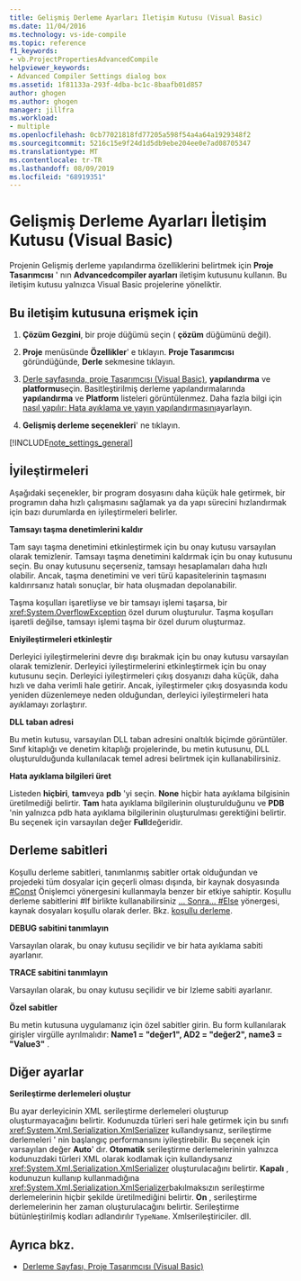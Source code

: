 ```yaml
---
title: Gelişmiş Derleme Ayarları İletişim Kutusu (Visual Basic)
ms.date: 11/04/2016
ms.technology: vs-ide-compile
ms.topic: reference
f1_keywords:
- vb.ProjectPropertiesAdvancedCompile
helpviewer_keywords:
- Advanced Compiler Settings dialog box
ms.assetid: 1f81133a-293f-4dba-bc1c-8baafb01d857
author: ghogen
ms.author: ghogen
manager: jillfra
ms.workload:
- multiple
ms.openlocfilehash: 0cb77021818fd77205a598f54a4a64a1929348f2
ms.sourcegitcommit: 5216c15e9f24d1d5db9ebe204ee0e7ad08705347
ms.translationtype: MT
ms.contentlocale: tr-TR
ms.lasthandoff: 08/09/2019
ms.locfileid: "68919351"
---
```

# <a name="advanced-compiler-settings-dialog-box-visual-basic"></a>Gelişmiş Derleme Ayarları İletişim Kutusu (Visual Basic)

Projenin Gelişmiş derleme yapılandırma özelliklerini belirtmek için **Proje Tasarımcısı** ' nın **Advancedcompiler ayarları** iletişim kutusunu kullanın. Bu iletişim kutusu yalnızca Visual Basic projelerine yöneliktir.

## <a name="to-access-this-dialog-box"></a>Bu iletişim kutusuna erişmek için

1. **Çözüm Gezgini**, bir proje düğümü seçin ( **çözüm** düğümünü değil).

2. **Proje** menüsünde **Özellikler**' e tıklayın. **Proje Tasarımcısı** göründüğünde, **Derle** sekmesine tıklayın.

3. [Derle sayfasında, proje Tasarımcısı (Visual Basic)](../../ide/reference/compile-page-project-designer-visual-basic.md), **yapılandırma** ve **platformu**seçin. Basitleştirilmiş derleme yapılandırmalarında **yapılandırma** ve **Platform** listeleri görüntülenmez. Daha fazla bilgi için [nasıl yapılır: Hata ayıklama ve yayın yapılandırmasını](../../debugger/how-to-set-debug-and-release-configurations.md)ayarlayın.

4. **Gelişmiş derleme seçenekleri**' ne tıklayın.

[!INCLUDE[note_settings_general](../../data-tools/includes/note_settings_general_md.md)]

## <a name="optimizations"></a>İyileştirmeleri

Aşağıdaki seçenekler, bir program dosyasını daha küçük hale getirmek, bir programın daha hızlı çalışmasını sağlamak ya da yapı sürecini hızlandırmak için bazı durumlarda en iyileştirmeleri belirler.

**Tamsayı taşma denetimlerini kaldır**

Tam sayı taşma denetimini etkinleştirmek için bu onay kutusu varsayılan olarak temizlenir. Tamsayı taşma denetimini kaldırmak için bu onay kutusunu seçin. Bu onay kutusunu seçerseniz, tamsayı hesaplamaları daha hızlı olabilir. Ancak, taşma denetimini ve veri türü kapasitelerinin taşmasını kaldırırsanız hatalı sonuçlar, bir hata oluşmadan depolanabilir.

Taşma koşulları işaretliyse ve bir tamsayı işlemi taşarsa, bir <xref:System.OverflowException> özel durum oluşturulur. Taşma koşulları işaretli değilse, tamsayı işlemi taşma bir özel durum oluşturmaz.

**Eniyileştirmeleri etkinleştir**

Derleyici iyileştirmelerini devre dışı bırakmak için bu onay kutusu varsayılan olarak temizlenir. Derleyici iyileştirmelerini etkinleştirmek için bu onay kutusunu seçin. Derleyici iyileştirmeleri çıkış dosyanızı daha küçük, daha hızlı ve daha verimli hale getirir. Ancak, iyileştirmeler çıkış dosyasında kodu yeniden düzenlemeye neden olduğundan, derleyici iyileştirmeleri hata ayıklamayı zorlaştırır.

 **DLL taban adresi**

Bu metin kutusu, varsayılan DLL taban adresini onaltılık biçimde görüntüler. Sınıf kitaplığı ve denetim kitaplığı projelerinde, bu metin kutusunu, DLL oluşturulduğunda kullanılacak temel adresi belirtmek için kullanabilirsiniz.

 **Hata ayıklama bilgileri üret**

Listeden **hiçbiri**, **tam**veya **pdb** 'yi seçin. **None** hiçbir hata ayıklama bilgisinin üretilmediği belirtir. **Tam** hata ayıklama bilgilerinin oluşturulduğunu ve **PDB** 'nin yalnızca pdb hata ayıklama bilgilerinin oluşturulması gerektiğini belirtir. Bu seçenek için varsayılan değer **Full**değeridir.

## <a name="compilation-constants"></a>Derleme sabitleri

Koşullu derleme sabitleri, tanımlanmış sabitler ortak olduğundan ve projedeki tüm dosyalar için geçerli olması dışında, bir kaynak dosyasında [#Const](/dotnet/visual-basic/language-reference/directives/const-directive) Önişlemci yönergesini kullanmayla benzer bir etkiye sahiptir. Koşullu derleme sabitlerini #If birlikte kullanabilirsiniz [... Sonra... #Else](/dotnet/visual-basic/language-reference/directives/if-then-else-directives) yönergesi, kaynak dosyaları koşullu olarak derler. Bkz. [koşullu derleme](/dotnet/visual-basic/programming-guide/program-structure/conditional-compilation).

 **DEBUG sabitini tanımlayın**

Varsayılan olarak, bu onay kutusu seçilidir ve bir hata ayıklama sabiti ayarlanır.

 **TRACE sabitini tanımlayın**

Varsayılan olarak, bu onay kutusu seçilidir ve bir Izleme sabiti ayarlanır.

 **Özel sabitler**

Bu metin kutusuna uygulamanız için özel sabitler girin. Bu form kullanılarak girişler virgülle ayrılmalıdır: **Name1 = "değer1", AD2 = "değer2", name3 = "Value3"** .

## <a name="other-settings"></a>Diğer ayarlar

**Serileştirme derlemeleri oluştur**

Bu ayar derleyicinin XML serileştirme derlemeleri oluşturup oluşturmayacağını belirtir. Kodunuzda türleri seri hale getirmek için bu sınıfı <xref:System.Xml.Serialization.XmlSerializer> kullandıysanız, serileştirme derlemeleri ' nin başlangıç performansını iyileştirebilir. Bu seçenek için varsayılan değer **Auto**' dır. **Otomatik** serileştirme derlemelerinin yalnızca kodunuzdaki türleri XML olarak kodlamak için kullandıysanız <xref:System.Xml.Serialization.XmlSerializer> oluşturulacağını belirtir. **Kapalı** , kodunuzun kullanıp kullanmadığına <xref:System.Xml.Serialization.XmlSerializer>bakılmaksızın serileştirme derlemelerinin hiçbir şekilde üretilmediğini belirtir. **On** , serileştirme derlemelerinin her zaman oluşturulacağını belirtir. Serileştirme bütünleştirilmiş kodları adlandırılır `TypeName`. Xmlserileştiriciler. dll.

## <a name="see-also"></a>Ayrıca bkz.

- [Derleme Sayfası, Proje Tasarımcısı (Visual Basic)](../../ide/reference/compile-page-project-designer-visual-basic.md)